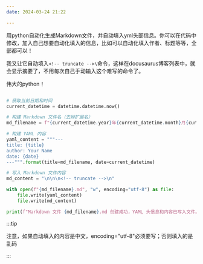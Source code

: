 ```yaml
---
date: 2024-03-24 21:22

---
```


用python自动化生成Markdown文件，并自动填入yml头部信息。你可以在代码中修改，加入自己想要自动化填入的信息，比如可以自动化填入作者、标题等等，全部都可以！

我又让它自动填入`<!-- truncate -->\`命令，这样在docusaurus博客列表中，就会显示摘要了，不用每次自己手动输入这个难写的命令了。

伟大的python！

<!-- truncate -->

```python

# 获取当前日期和时间
current_datetime = datetime.datetime.now()

# 构建 Markdown 文件名（去掉扩展名）
md_filename = f"{current_datetime.year}年{current_datetime.month}月{current_datetime.day}日"

# 构建 YAML 内容
yaml_content = """---
title: {title}
author: Your Name
date: {date}
---""".format(title=md_filename, date=current_datetime)

# 写入 Markdown 文件内容
md_content = "\n\n\n<!-- truncate -->\n"

with open(f"{md_filename}.md", "w", encoding="utf-8") as file:
    file.write(yaml_content)
    file.write(md_content)

print(f"Markdown 文件 {md_filename}.md 创建成功，YAML 头信息和内容已写入文件。")	
```

:::tip

注意，如果自动填入的内容是中文，encoding="utf-8"必须要写；否则填入的是乱码

:::

